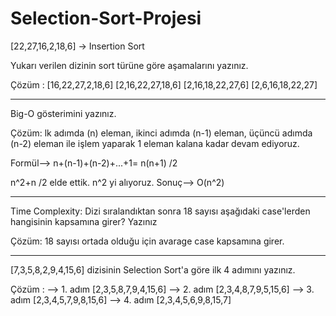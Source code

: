 # Selection-Sort-Projesi

[22,27,16,2,18,6] -> Insertion Sort

Yukarı verilen dizinin sort türüne göre aşamalarını yazınız.

Çözüm :   [16,22,27,2,18,6]
          [2,16,22,27,18,6]
          [2,16,18,22,27,6]
          [2,6,16,18,22,27]
          
----------------------------------------------------------------------
Big-O gösterimini yazınız.

Çözüm: lk adımda (n) eleman, ikinci adımda (n-1) eleman, üçüncü adımda (n-2) eleman ile işlem yaparak 1 eleman kalana kadar devam ediyoruz.

Formül--> n+(n-1)+(n-2)+...+1= n(n+1) /2

n^2+n /2 elde ettik. n^2 yi alıyoruz. Sonuç--> O(n^2)

---------------------------------------------------------------------------------------

Time Complexity: Dizi sıralandıktan sonra 18 sayısı aşağıdaki case'lerden hangisinin kapsamına girer? Yazınız

Çözüm: 18 sayısı ortada olduğu için avarage case kapsamına girer.

-----------------------------------------------------------------------------
[7,3,5,8,2,9,4,15,6] dizisinin Selection Sort'a göre ilk 4 adımını yazınız.

Çözüm :   --> 1. adım [2,3,5,8,7,9,4,15,6] 
          --> 2. adım [2,3,4,8,7,9,5,15,6] 
          --> 3. adım [2,3,4,5,7,9,8,15,6]
          --> 4. adım [2,3,4,5,6,9,8,15,7] 
          
